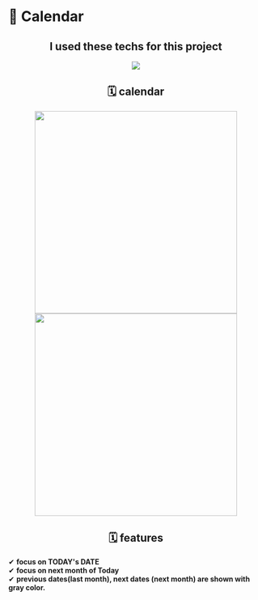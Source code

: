 # 📆 Calendar 

<div align="center">
  
## I used  these techs for this project
<img src="https://img.shields.io/badge/React-20232A?style=flat-square&logo=react&logoColor=61DAFB" /></a>


## 🗓 calendar 

<img src="https://user-images.githubusercontent.com/74107464/140614847-042a4ad6-02e3-45bc-a70c-c069ba438990.jpg" width="400" />
<img src="https://user-images.githubusercontent.com/74107464/140615407-5a4ad87b-a476-4bbf-b9cf-d2a0f505115e.gif" width="400" />

</div>
<div align="center">
  
## 🗓 features 
  
</div>
 ✔ <strong> focus on TODAY's DATE </strong> <br/>
 ✔ <strong> focus on next month of Today </strong> <br/> 
 ✔ <strong> previous dates(last month), next dates (next month) are shown with gray color. </strong> <br/>

 
